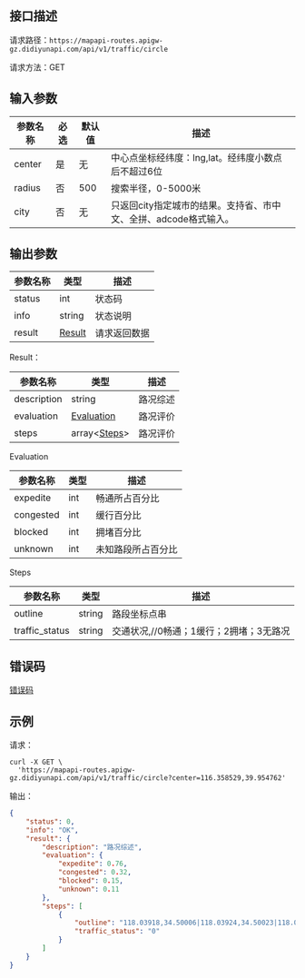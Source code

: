 ## 接口描述
请求路径：`https://mapapi-routes.apigw-gz.didiyunapi.com/api/v1/traffic/circle`

请求方法：GET
## 输入参数
|参数名称 | 必选 | 默认值 | 描述|
|--------|-----|-----|-----|
|center| 是 | 无 | 中心点坐标经纬度：lng,lat。经纬度小数点后不超过6位 |
|radius| 否 | 500 | 搜索半径，0-5000米 |
|city| 否 | 无 | 只返回city指定城市的结果。支持省、市中文、全拼、adcode格式输入。 |

## 输出参数
|参数名称  | 类型 | 描述|
|--------|-----|-----|
|status | int  |状态码 |
|info|string|状态说明	|
|result | [Result](#Result)|请求返回数据 |

<span id="Result"></span>
Result：

|参数名称  | 类型 | 描述 |
|--------|-----|-----|
|description   | string  |路况综述|
|evaluation   |  [Evaluation](#Evaluation)  |路况评价 |
|steps   |  array<[Steps](#Steps)>  |路况评价 |

<span id="Evaluation"></span>
Evaluation

|参数名称  | 类型 | 描述 |
|--------|-----|-----|
|expedite   | int  |畅通所占百分比|
|congested   |  int  |缓行百分比 |
|blocked   |  int |拥堵百分比 |
|unknown   | int |未知路段所占百分比 |

<span id="Steps"></span>
Steps

|参数名称  | 类型 | 描述 |
|--------|-----|-----|
|outline   | string  |路段坐标点串|
|traffic_status   | string   |交通状况,//0畅通；1缓行；2拥堵；3无路况 |

## 错误码
[错误码](/static/apimarket-docs/services/地图开放平台/错误码.md#errorCode)

## 示例

请求：
``` shell
curl -X GET \
  'https://mapapi-routes.apigw-gz.didiyunapi.com/api/v1/traffic/circle?center=116.358529,39.954762'
```
输出：
``` json
{
    "status": 0,
    "info": "OK",
    "result": {
        "description": "路况综述",
        "evaluation": {
            "expedite": 0.76,
            "congested": 0.32,
            "blocked": 0.15,
            "unknown": 0.11
        },
        "steps": [
            {
                "outline": "118.03918,34.50006|118.03924,34.50023|118.04052,34.50384|118.03919,34.50408",
                "traffic_status": "0"
            }
        ]
    }
}
```

